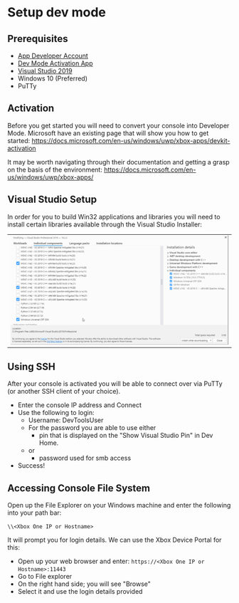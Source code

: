 <!-- TITLE: Setup Dev Mode -->
<!-- SUBTITLE: A quick summary of Setup Dev Mode -->

# Setup dev mode
## Prerequisites

  - [App Developer Account](https://developer.microsoft.com/en-us/store/register)
  - [Dev Mode Activation App](https://www.microsoft.com/en-gb/p/dev-mode-activation/9vwgnh0vbn60)
  - [Visual Studio 2019](https://visualstudio.microsoft.com/vs/)
  - Windows 10 (Preferred)
  - PuTTy

## Activation

Before you get started you will need to convert your console into
Developer Mode. Microsoft have an existing page that will show you how
to get started:
<https://docs.microsoft.com/en-us/windows/uwp/xbox-apps/devkit-activation>

It may be worth navigating through their documentation and getting a
grasp on the basis of the environment:
<https://docs.microsoft.com/en-us/windows/uwp/xbox-apps/>

## Visual Studio Setup

In order for you to build Win32 applications and libraries you will need
to install certain libraries available through the Visual Studio
Installer:

|                                   |
| --------------------------------- |
| ![Visual studio setup](setup-dev-mode/vs_setup_dev_mode.png) |

## Using SSH

After your console is activated you will be able to connect over via
PuTTy (or another SSH client of your choice).

  - Enter the console IP address and Connect
  - Use the following to login:
      - Username: DevToolsUser
      - For the password you are able to use either
	      - pin that is displayed on the "Show Visual Studio Pin" in Dev Home.
      - or
	      - password used for smb access
  - Success\!

## Accessing Console File System

Open up the File Explorer on your Windows machine and enter the
following into your path bar:

```
\\<Xbox One IP or Hostname>
```

It will prompt you for login details. We can use the Xbox Device Portal
for this:

  - Open up your web browser and enter:
    `https://<Xbox One IP or Hostname>:11443`
  - Go to File explorer
  - On the right hand side; you will see "Browse"
  - Select it and use the login details provided
